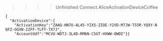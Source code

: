 >>>> Unfinished Connect.AliceActivationDeviceCoffee



~~~~
{
  "ActivationDevice":{
    "ActivationKey":"ZAAQ-HN7U-AL45-YIX5-ZIOE-Y2VD-M7JW-TS5R-YQXY-N
QFZ-GGVW-IZFF-TLFY-7X7J",
    "AccountUdf":"MCVU-WDTJ-3L4D-RM6N-C5GT-HXWW-OWDI"}}
~~~~


